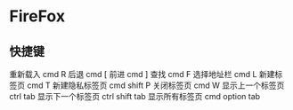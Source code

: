 # FireFox

## 快捷键

重新载入 cmd R
后退 cmd [
前进 cmd ]
查找 cmd F
选择地址栏 cmd L
新建标签页 cmd T
新建隐私标签页 cmd shift P
关闭标签页 cmd W
显示上一个标签页 ctrl tab
显示下一个标签页 ctrl shift tab
显示所有标签页 cmd option tab

